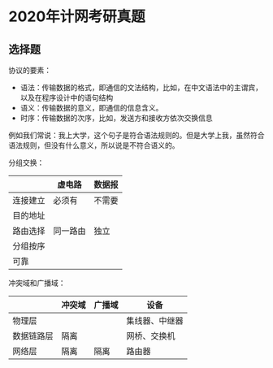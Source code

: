 # 2020年计网考研真题

## 选择题

协议的要素：

* 语法：传输数据的格式，即通信的文法结构，比如，在中文语法中的主谓宾，以及在程序设计中的语句结构
* 语义：传输数据的意义，即通信的信息含义。
* 时序：传输数据的次序，比如，发送方和接收方依次交换信息

例如我们常说：我上大学，这个句子是符合语法规则的。但是大学上我，虽然符合语法规则，但没有什么意义，所以说是不符合语义的。



分组交换：

|          | 虚电路   | 数据报 |
| -------- | -------- | ------ |
| 连接建立 | 必须有   | 不需要 |
| 目的地址 |          |        |
| 路由选择 | 同一路由 | 独立   |
| 分组按序 |          |        |
| 可靠     |          |        |



冲突域和广播域：

|            | 冲突域 | 广播域 | 设备           |
| ---------- | ------ | ------ | -------------- |
| 物理层     |        |        | 集线器、中继器 |
| 数据链路层 | 隔离   |        | 网桥、交换机   |
| 网络层     | 隔离   | 隔离   | 路由器         |





